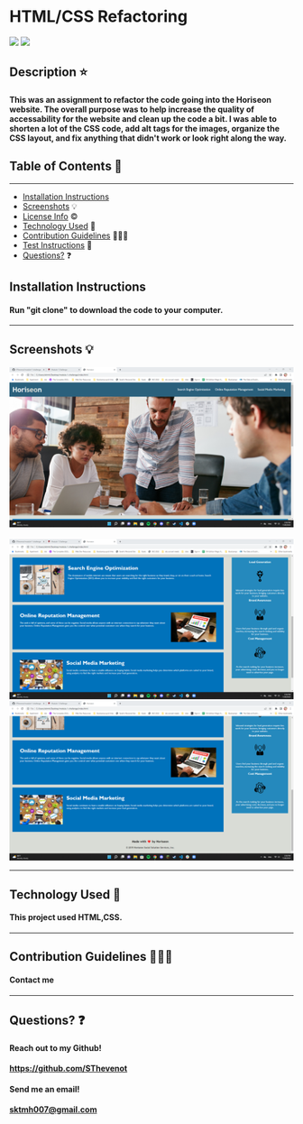 # HTML/CSS Refactoring 
  ![](https://img.shields.io/badge/license-HTML-green)  ![](https://img.shields.io/badge/license-CSS-pink)

  ## Description ⭐

  #### This was an assignment to refactor the code going into the Horiseon website. The overall purpose was to help increase the quality of accessability for the website and clean up the code a bit. I was able to shorten a lot of the CSS code, add alt tags for the images, organize the CSS layout, and fix anything that didn't work or look right along the way.
  
  ## Table of Contents 📖
  ----
  - [Installation Instructions](#installation-instructions)
  - [Screenshots](#screenshots) 💡
  - [License Info](#license-info) ©️
  - [Technology Used](#technology-used) 🔧
  - [Contribution Guidelines](#contribution-guidelines) 👩🏻‍💻
  - [Test Instructions](#test-instructions) 📝
  - [Questions?](#questions) ❓
  
  ## Installation Instructions
  
  #### Run "git clone" to download the code to your computer.
  
  ----
  
  ##  Screenshots 💡
  
  #### ![Screenshot 1 of the finished website](./assets/images/ss1.png)
![Screenshot 2 of the finished website](./assets/images/ss2.png)
![Screenshot 3 of the finished website](./assets/images/ss3.png)
  

  -----
  
  ## Technology Used 🔧

  #### This project used HTML,CSS. 

  -----

  ## Contribution Guidelines 👩🏻‍💻
  
  #### Contact me
  
  -----
  
  ## Questions? ❓
  
  #### Reach out to my Github! 

  #### https://github.com/SThevenot
  

  #### Send me an email! 

  #### sktmh007@gmail.com
